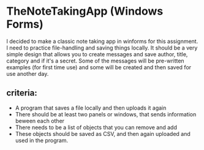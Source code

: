 # TheNoteTakingApp (Windows Forms)
I decided to make a classic note taking app in winforms for this assignment. I need to practice file-handling and saving things locally. 
It should be a very simple design that allows you to create messages and save author, title, category and if it's a secret. 
Some of the messages will be pre-written examples (for first time use) and some will be created and then saved for use another day.

## criteria:
- A program that saves a file locally and then uploads it again
- There should be at least two panels or windows, that sends information beween each other
- There needs to be a list of objects that you can remove and add
- These objects should be saved as CSV, and then again uploaded and used in the program.

  

